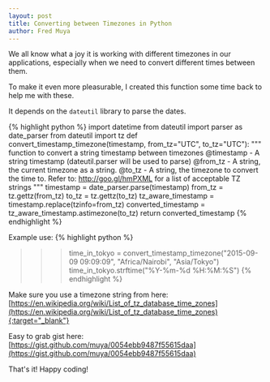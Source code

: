 ```yaml
---
layout: post
title: Converting between Timezones in Python
author: Fred Muya
---
```


We all know what a joy it is working with different timezones in our applications, especially when we need to convert different times between them.

To make it even more pleasurable, I created this function some time back to help me with these.

It depends on the `dateutil` library to parse the dates.

{% highlight python %}
import datetime
from dateutil import parser as date_parser
from dateutil import tz
def convert_timestamp_timezone(timestamp, from_tz="UTC", to_tz="UTC"):
    """
    function to convert a string timestamp between timezones
    @timestamp - A string timestamp (dateutil.parser will be used to parse)
    @from_tz - A string, the current timezone as a string.
    @to_tz - A string, the timezone to convert the time to.
    Refer to: http://goo.gl/hmPXML for a list of acceptable TZ strings
    """
    timestamp = date_parser.parse(timestamp)
    from_tz = tz.gettz(from_tz)
    to_tz = tz.gettz(to_tz)
    tz_aware_timestamp = timestamp.replace(tzinfo=from_tz)
    converted_timestamp = tz_aware_timestamp.astimezone(to_tz)
    return converted_timestamp
{% endhighlight %}


Example use:
{% highlight python %}
>>> time_in_tokyo = convert_timestamp_timezone("2015-09-09 09:09:09", "Africa/Nairobi", "Asia/Tokyo")
>>> time_in_tokyo.strftime("%Y-%m-%d %H:%M:%S")
{% endhighlight %}

Make sure you use a timezone string from here: [https://en.wikipedia.org/wiki/List_of_tz_database_time_zones](https://en.wikipedia.org/wiki/List_of_tz_database_time_zones){:target="_blank"}

Easy to grab gist here: [https://gist.github.com/muya/0054ebb9487f55615daa](https://gist.github.com/muya/0054ebb9487f55615daa)

That's it! Happy coding!
